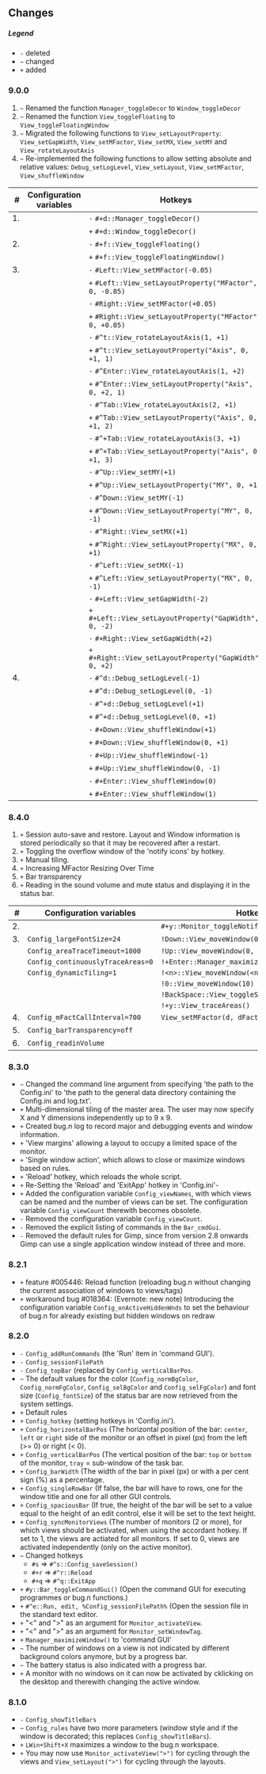 ## Changes

##### Legend

* `-` deleted
* `~` changed
* `+` added

### 9.0.0

1. `~` Renamed the function `Manager_toggleDecor` to `Window_toggleDecor`
2. `~` Renamed the function `View_toggleFloating` to `View_toggleFloatingWindow`
3. `~` Migrated the following functions to `View_setLayoutProperty`: `View_setGapWidth`, `View_setMFactor`, `View_setMX`, `View_setMY` and `View_rotateLayoutAxis`
4. `~` Re-implemented the following functions to allow setting absolute and relative values: `Debug_setLogLevel`, `View_setLayout`, `View_setMFactor`, `View_shuffleWindow`

|  # | Configuration variables | Hotkeys                                                   |
| --:| ----------------------- | --------------------------------------------------------- |
| 1. |                         | `-` `#+d::Manager_toggleDecor()`                          |
|    |                         | `+` `#+d::Window_toggleDecor()`                           |
| 2. |                         | `-` `#+f::View_toggleFloating()`                          |
|    |                         | `+` `#+f::View_toggleFloatingWindow()`                    |
| 3. |                         | `-` `#Left::View_setMFactor(-0.05)`                       |
|    |                         | `+` `#Left::View_setLayoutProperty("MFactor", 0, -0.05)`  |
|    |                         | `-` `#Right::View_setMFactor(+0.05)`                      |
|    |                         | `+` `#Right::View_setLayoutProperty("MFactor", 0, +0.05)` |
|    |                         | `-` `#^t::View_rotateLayoutAxis(1, +1)`                   |
|    |                         | `+` `#^t::View_setLayoutProperty("Axis", 0, +1, 1)`       |
|    |                         | `-` `#^Enter::View_rotateLayoutAxis(1, +2)`               |
|    |                         | `+` `#^Enter::View_setLayoutProperty("Axis", 0, +2, 1)`   |
|    |                         | `-` `#^Tab::View_rotateLayoutAxis(2, +1)`                 |
|    |                         | `+` `#^Tab::View_setLayoutProperty("Axis", 0, +1, 2)`     |
|    |                         | `-` `#^+Tab::View_rotateLayoutAxis(3, +1)`                |
|    |                         | `+` `#^+Tab::View_setLayoutProperty("Axis", 0, +1, 3)`    |
|    |                         | `-` `#^Up::View_setMY(+1)`                                |
|    |                         | `+` `#^Up::View_setLayoutProperty("MY", 0, +1)`           |
|    |                         | `-` `#^Down::View_setMY(-1)`                              |
|    |                         | `+` `#^Down::View_setLayoutProperty("MY", 0, -1)`         |
|    |                         | `-` `#^Right::View_setMX(+1)`                             |
|    |                         | `+` `#^Right::View_setLayoutProperty("MX", 0, +1)`        |
|    |                         | `-` `#^Left::View_setMX(-1)`                              |
|    |                         | `+` `#^Left::View_setLayoutProperty("MX", 0, -1)`         |
|    |                         | `-` `#+Left::View_setGapWidth(-2)`                        |
|    |                         | `+` `#+Left::View_setLayoutProperty("GapWidth", 0, -2)`   |
|    |                         | `-` `#+Right::View_setGapWidth(+2)`                       |
|    |                         | `+` `#+Right::View_setLayoutProperty("GapWidth", 0, +2)`  |
| 4. |                         | `-` `#^d::Debug_setLogLevel(-1)`                          |
|    |                         | `+` `#^d::Debug_setLogLevel(0, -1)`                       |
|    |                         | `-` `#^+d::Debug_setLogLevel(+1)`                         |
|    |                         | `+` `#^+d::Debug_setLogLevel(0, +1)`                      |
|    |                         | `-` `#+Down::View_shuffleWindow(+1)`                      |
|    |                         | `+` `#+Down::View_shuffleWindow(0, +1)`                   |
|    |                         | `-` `#+Up::View_shuffleWindow(-1)`                        |
|    |                         | `+` `#+Up::View_shuffleWindow(0, -1)`                     |
|    |                         | `-` `#+Enter::View_shuffleWindow(0)`                      |
|    |                         | `+` `#+Enter::View_shuffleWindow(1)`                      |

### 8.4.0

1. `+` Session auto-save and restore. Layout and Window information is stored
periodically so that it may be recovered after a restart.
2. `+` Toggling the overflow window of the 'notify icons' by hotkey.
3. `+` Manual tiling.
4. `+` Increasing MFactor Resizing Over Time
5. `+` Bar transparency
6. `+` Reading in the sound volume and mute status and displaying it in the status bar.

| #   | Configuration variables           | Hotkeys                                         |
| ---:| --------------------------------- | ----------------------------------------------- |
|  2. |                                   | `#+y::Monitor_toggleNotifyIconOverflowWindow()` |
|  3. | `Config_largeFontSize=24`         | `!Down::View_moveWindow(0, +1)`                 |
|     | `Config_areaTraceTimeout=1000`    | `!Up::View_moveWindow(0, -1)`                   |
|     | `Config_continuouslyTraceAreas=0` | `!+Enter::Manager_maximizeWindow()`             |
|     | `Config_dynamicTiling=1`          | `!<n>::View_moveWindow(<n>)`                    |
|     |                                   | `!0::View_moveWindow(10)`                       |
|     |                                   | `!BackSpace::View_toggleStackArea()`            |
|     |                                   | `!+y::View_traceAreas()`                        |
|  4. | `Config_mFactCallInterval=700`    | `View_setMFactor(d, dFact=1)`                   |
|  5. | `Config_barTransparency=off`      |                                                 |
|  6. | `Config_readinVolume`             |                                                 |

### 8.3.0

* `~` Changed the command line argument from specifying 'the path to the
Config.ini' to 'the path to the general data directory containing the
Config.ini and log.txt'.
* `+` Multi-dimensional tiling of the master area. The user may now specify X
and Y dimensions independently up to 9 x 9.
* `+` Created bug.n log to record major and debugging events and window
information.
* `+` 'View margins' allowing a layout to occupy a limited space of the
monitor.
* `+` 'Single window action', which allows to close or maximize windows based
on rules.
* `+` 'Reload' hotkey, which reloads the whole script.
* `+` Re-Setting the 'Reload' and 'ExitApp' hotkey in 'Config.ini'-
* `+` Added the configuration variable `Config_viewNames`, with which views can
be named and the number of views can be set. The configuration variable
`Config_viewCount` therewith becomes obsolete.
* `-` Removed the configuration variable `Config_viewCount`.
* `-` Removed the explicit listing of commands in the `Bar_cmdGui`.
* `-` Removed the default rules for Gimp, since from version 2.8 onwards Gimp
can use a single application window instead of three and more.

### 8.2.1

* `+` feature #005446: Reload function (reloading bug.n without changing the
current association of windows to views/tags)
* `+` workaround bug #018364: (Evernote: new note) Introducing the
configuration variable `Config_onActiveHiddenWnds` to set the behaviour of
bug.n for already existing but hidden windows on redraw

### 8.2.0

* `-` `Config_addRunCommands` (the 'Run' item in 'command GUI').
* `-` `Config_sessionFilePath`
* `-` `Config_topBar` (replaced by `Config_verticalBarPos`.
* `~` The default values for the color (`Config_normBgColor`,
`Config_normFgColor`, `Config_selBgColor` and `Config_selFgColor`) and font
size (`Config_fontSize`) of the status bar are now retrieved from the system
settings.
* `+` Default rules
* `+` `Config_hotkey` (setting hotkeys in 'Config.ini').
* `+` `Config_horizontalBarPos` (The horizontal position of the bar: `center`,
`left` or `right` side of the monitor or an offset in pixel (px) from the left
(>= 0) or right (< 0).
* `+` `Config_verticalBarPos` (The vertical position of the bar: `top` or
`bottom` of the monitor, `tray` = sub-window of the task bar.
* `+` `Config_barWidth` (The width of the bar in pixel (px) or with a per cent
sign (%) as a percentage.
* `+` `Config_singleRowBar` (If false, the bar will have to rows, one for the
window title and one for all other GUI controls.
* `+` `Config_spaciousBar` (If true, the height of the bar will be set to a
value equal to the height of an edit control, else it will be set to the text
height.
* `+` `Config_syncMonitorViews` (The number of monitors (2 or more), for which
views should be activated, when using the accordant hotkey. If set to 1, the
views are actiated for all monitors. If set to 0, views are activated
independently (only on the active monitor).
* `~` Changed hotkeys
  + `#s` => `#^s::Config_saveSession()`
  + `#+r` => `#^r::Reload`
  + `#+q` => `#^q::ExitApp`
* `+` `#y::Bar_toggleCommandGui()` (Open the command GUI for executing
programmes or bug.n functions.)
* `+` `#^e::Run, edit, %Config_sessionFilePath%` (Open the session file in the
standard text editor.
* `+` "<" and ">" as an argument for `Monitor_activateView`.
* `+` "<" and ">" as an argument for `Monitor_setWindowTag`.
* `+` `Manager_maximizeWindow()` to 'command GUI'
* `~` The number of windows on a view is not indicated by different background
colors anymore, but by a progress bar.
* `~` The battery status is also indicated with a progress bar.
* `+` A monitor with no windows on it can now be activated by cklicking on the
desktop and therewith changing the active window.

### 8.1.0

* `-` `Config_showTitleBars`
* `~` `Config_rules` have two more parameters (window style and if the window
is decorated; this replaces `Config_showTitleBars`).
* `+` `LWin+Shift+X` maximizes a window to the bug.n workspace.
* `+` You may now use `Monitor_activateView(">")` for cycling through the views
and `View_setLayout(">")` for cycling through the layouts.
